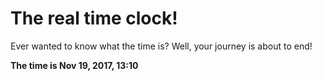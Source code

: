 # The real time clock!

Ever wanted to know what the time is? Well, your journey is about to end!

**The time is Nov 19, 2017, 13:10**